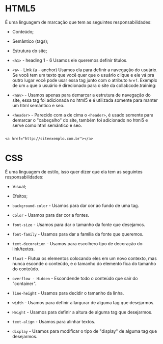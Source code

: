 # HTML5

É uma linguagem de marcação que tem as seguintes responsabilidades:

- Conteúdo;
- Semântico (tags);
- Estrutura do site;


- `<h1>` - heading 1  -  6
Usamos ele queremos definir títulos.

- `<a>` - Link (a - anchor)
Usamos ela para definir a navegação do usuário. Se você tem um texto que você quer que o usuário clique e ele vá pra outro lugar você pode usar essa tag junto com o atributo `href`. Exemplo de um  `a` que o usuário é direcionado para o site da collabcode.training:

- `<nav>` - Usamos apenas para demarcar a estrutura de navegação do site, essa tag foi adicionada no html5 e é utilizada somente para manter um html semântico e seo.

- `<header>` - Parecido com a de cima o `<header>`, é usado somente para demarcar o "cabeçalho" do site, também foi adicionado no html5 e serve como html semântico e seo.
```

<a href="http://siteexemplo.com.br"></a>
```
# CSS

É uma linguagem de estilo, isso quer dizer que ela tem as seguintes responsabilidades:

- Visual;

- Efeitos;

- `background-color` - Usamos para dar cor ao fundo de uma tag.

- `Color` - Usamos para dar cor a fontes.

- `font-size` - Usamos para dar o tamanho da fonte que desejamos.

- `font-family` - Usamos para dar a família da fonte que queremos.

- `text-decoration` - Usamos para escolhero tipo de decoração do link/textos.

- `float` - Flutua os elementos colocando eles em um novo contexto, mas nunca esconde o conteúdo, e o tamanho do elemento fica do tamanho do conteúdo.

- `overflow - Hidden` - Escondende todo o conteúdo que sair do "container".

- `line-height` - Usamos para decidir o tamanho da linha.

- `width` - Usamos para definir a largurar de alguma tag que desejarmos.

- `Height` - Usamos para definir a altura de alguma tag que desejarmos. 

- `text-align` - Usamos para alinhar textos.

- `display` - Usamos para modificar o tipo de "display" de alguma tag que desejarmos. 